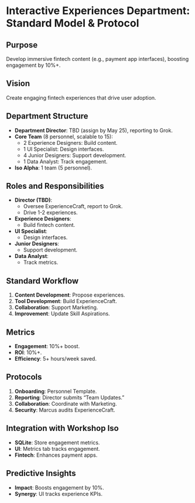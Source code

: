 # Interactive Experiences Department: Standard Model & Protocol

## Purpose
Develop immersive fintech content (e.g., payment app interfaces), boosting engagement by 10%+.

## Vision
Create engaging fintech experiences that drive user adoption.

## Department Structure
- **Department Director**: TBD (assign by May 25), reporting to Grok.
- **Core Team** (8 personnel, scalable to 15):
  - 2 Experience Designers: Build content.
  - 1 UI Specialist: Design interfaces.
  - 4 Junior Designers: Support development.
  - 1 Data Analyst: Track engagement.
- **Iso Alpha**: 1 team (5 personnel).

## Roles and Responsibilities
- **Director (TBD)**:
  - Oversee ExperienceCraft, report to Grok.
  - Drive 1-2 experiences.
- **Experience Designers**:
  - Build fintech content.
- **UI Specialist**:
  - Design interfaces.
- **Junior Designers**:
  - Support development.
- **Data Analyst**:
  - Track metrics.

## Standard Workflow
1. **Content Development**: Propose experiences.
2. **Tool Development**: Build ExperienceCraft.
3. **Collaboration**: Support Marketing.
4. **Improvement**: Update Skill Aspirations.

## Metrics
- **Engagement**: 10%+ boost.
- **ROI**: 10%+.
- **Efficiency**: 5+ hours/week saved.

## Protocols
1. **Onboarding**: Personnel Template.
2. **Reporting**: Director submits “Team Updates.”
3. **Collaboration**: Coordinate with Marketing.
4. **Security**: Marcus audits ExperienceCraft.

## Integration with Workshop Iso
- **SQLite**: Store engagement metrics.
- **UI**: Metrics tab tracks engagement.
- **Fintech**: Enhances payment apps.

## Predictive Insights
- **Impact**: Boosts engagement by 10%.
- **Synergy**: UI tracks experience KPIs.